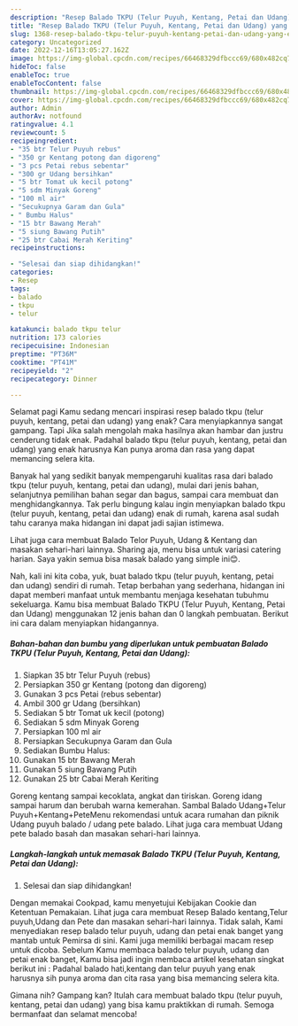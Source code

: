 ```yaml
---
description: "Resep Balado TKPU (Telur Puyuh, Kentang, Petai dan Udang) yang Enak, Buat Buka Puasa Bikin Ngiler"
title: "Resep Balado TKPU (Telur Puyuh, Kentang, Petai dan Udang) yang Enak, Buat Buka Puasa Bikin Ngiler"
slug: 1368-resep-balado-tkpu-telur-puyuh-kentang-petai-dan-udang-yang-enak-buat-buka-puasa-bikin-ngiler
category: Uncategorized
date: 2022-12-16T13:05:27.162Z
image: https://img-global.cpcdn.com/recipes/66468329dfbccc69/680x482cq70/balado-tkpu-telur-puyuh-kentang-petai-dan-udang-foto-resep-utama.jpg
hideToc: false
enableToc: true
enableTocContent: false
thumbnail: https://img-global.cpcdn.com/recipes/66468329dfbccc69/680x482cq70/balado-tkpu-telur-puyuh-kentang-petai-dan-udang-foto-resep-utama.jpg
cover: https://img-global.cpcdn.com/recipes/66468329dfbccc69/680x482cq70/balado-tkpu-telur-puyuh-kentang-petai-dan-udang-foto-resep-utama.jpg
author: Admin
authorAv: notfound
ratingvalue: 4.1
reviewcount: 5
recipeingredient:
- "35 btr Telur Puyuh rebus"
- "350 gr Kentang potong dan digoreng"
- "3 pcs Petai rebus sebentar"
- "300 gr Udang bersihkan"
- "5 btr Tomat uk kecil potong"
- "5 sdm Minyak Goreng"
- "100 ml air"
- "Secukupnya Garam dan Gula"
- " Bumbu Halus"
- "15 btr Bawang Merah"
- "5 siung Bawang Putih"
- "25 btr Cabai Merah Keriting"
recipeinstructions:

- "Selesai dan siap dihidangkan!"
categories:
- Resep
tags:
- balado
- tkpu
- telur

katakunci: balado tkpu telur 
nutrition: 173 calories
recipecuisine: Indonesian
preptime: "PT36M"
cooktime: "PT41M"
recipeyield: "2"
recipecategory: Dinner

---
```



Selamat pagi Kamu sedang mencari inspirasi resep balado tkpu (telur puyuh, kentang, petai dan udang) yang enak? Cara menyiapkannya sangat gampang. Tapi Jika salah mengolah maka hasilnya akan hambar dan justru cenderung tidak enak. Padahal balado tkpu (telur puyuh, kentang, petai dan udang) yang enak harusnya Kan punya aroma dan rasa yang dapat memancing selera kita.


Banyak hal yang sedikit banyak mempengaruhi kualitas rasa dari balado tkpu (telur puyuh, kentang, petai dan udang), mulai dari jenis bahan, selanjutnya pemilihan bahan segar dan bagus, sampai cara membuat dan menghidangkannya. Tak perlu bingung kalau ingin menyiapkan balado tkpu (telur puyuh, kentang, petai dan udang) enak di rumah, karena asal sudah tahu caranya maka hidangan ini dapat jadi sajian istimewa.

Lihat juga cara membuat Balado Telor Puyuh, Udang &amp; Kentang dan masakan sehari-hari lainnya. Sharing aja, menu bisa untuk variasi catering harian. Saya yakin semua bisa masak balado yang simple ini😊.


Nah, kali ini kita coba, yuk, buat balado tkpu (telur puyuh, kentang, petai dan udang) sendiri di rumah. Tetap berbahan yang sederhana, hidangan ini dapat memberi manfaat untuk membantu menjaga kesehatan tubuhmu sekeluarga. Kamu bisa membuat Balado TKPU (Telur Puyuh, Kentang, Petai dan Udang) menggunakan 12 jenis bahan dan 0 langkah pembuatan. Berikut ini cara dalam menyiapkan hidangannya.

<!--inarticleads1-->

##### Bahan-bahan dan bumbu yang diperlukan untuk pembuatan Balado TKPU (Telur Puyuh, Kentang, Petai dan Udang):

1. Siapkan 35 btr Telur Puyuh (rebus)
1. Persiapkan 350 gr Kentang (potong dan digoreng)
1. Gunakan 3 pcs Petai (rebus sebentar)
1. Ambil 300 gr Udang (bersihkan)
1. Sediakan 5 btr Tomat uk kecil (potong)
1. Sediakan 5 sdm Minyak Goreng
1. Persiapkan 100 ml air
1. Persiapkan Secukupnya Garam dan Gula
1. Sediakan  Bumbu Halus:
1. Gunakan 15 btr Bawang Merah
1. Gunakan 5 siung Bawang Putih
1. Gunakan 25 btr Cabai Merah Keriting


Goreng kentang sampai kecoklata, angkat dan tiriskan. Goreng idang sampai harum dan berubah warna kemerahan. Sambal Balado Udang+Telur Puyuh+Kentang+PeteMenu rekomendasi untuk acara rumahan dan piknik Udang puyuh balado / udang pete balado. Lihat juga cara membuat Udang pete balado basah dan masakan sehari-hari lainnya. 

<!--inarticleads2-->

##### Langkah-langkah untuk memasak Balado TKPU (Telur Puyuh, Kentang, Petai dan Udang):


1. Selesai dan siap dihidangkan!

Dengan memakai Cookpad, kamu menyetujui Kebijakan Cookie dan Ketentuan Pemakaian. Lihat juga cara membuat Resep Balado kentang,Telur puyuh,Udang dan Pete dan masakan sehari-hari lainnya. Tidak salah, Kami menyediakan resep balado telur puyuh, udang dan petai enak banget yang mantab untuk Pemirsa di sini. Kami juga memiliki berbagai macam resep untuk dicoba. Sebelum Kamu membaca balado telur puyuh, udang dan petai enak banget, Kamu bisa jadi ingin membaca artikel kesehatan singkat berikut ini : Padahal balado hati,kentang dan telur puyuh yang enak harusnya sih punya aroma dan cita rasa yang bisa memancing selera kita. 

Gimana nih? Gampang kan? Itulah cara membuat balado tkpu (telur puyuh, kentang, petai dan udang) yang bisa kamu praktikkan di rumah. Semoga bermanfaat dan selamat mencoba!
